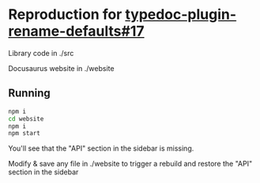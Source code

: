 
# Reproduction for [typedoc-plugin-rename-defaults#17](https://github.com/felipecrs/typedoc-plugin-rename-defaults/issues/17)

Library code in ./src

Docusaurus website in ./website

## Running

```bash
npm i
cd website
npm i
npm start
```

You'll see that the "API" section in the sidebar is missing.

Modify & save any file in ./website to trigger a rebuild and restore the "API" section in the sidebar
